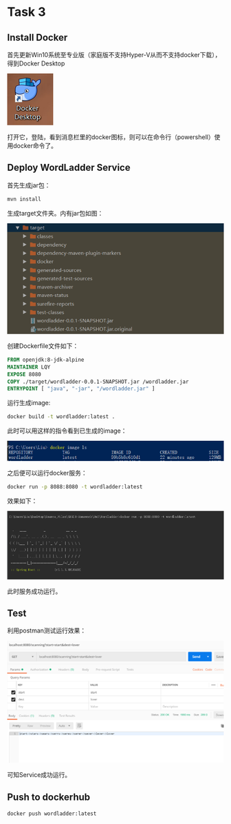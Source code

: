 # Task 3

## Install Docker
首先更新Win10系统至专业版（家庭版不支持Hyper-V从而不支持docker下载），得到Docker Desktop

![avatar](./image/icon1.png)

打开它，登陆，看到消息栏里的docker图标，则可以在命令行（powershell）使用docker命令了。

## Deploy WordLadder Service
首先生成jar包：
``` bash
mvn install
```
生成target文件夹。内有jar包如图：

![avatar](./image/target.png)

创建Dockerfile文件如下：

``` dockerfile
FROM openjdk:8-jdk-alpine
MAINTAINER LQY
EXPOSE 8080
COPY ./target/wordladder-0.0.1-SNAPSHOT.jar /wordladder.jar
ENTRYPOINT [ "java", "-jar", "/wordladder.jar" ]
```
运行生成image:
``` bash
docker build -t wordladder:latest .
```
此时可以用这样的指令看到已生成的image：

![avatar](./image/imagels.png)

之后便可以运行docker服务：
``` bash
docker run -p 8088:8080 -t wordladder:latest
```
效果如下：

![avatar](./image/run.png)

此时服务成功运行。

## Test
利用postman测试运行效果：

![avatar](./image/test.png)

可知Service成功运行。

## Push to dockerhub
``` bash
docker push wordladder:latest
```